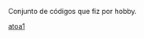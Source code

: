 Conjunto de códigos que fiz por hobby.

[atoa1](https://github.com/niicfsz/C-digos_Simples/tree/main/atoa)
